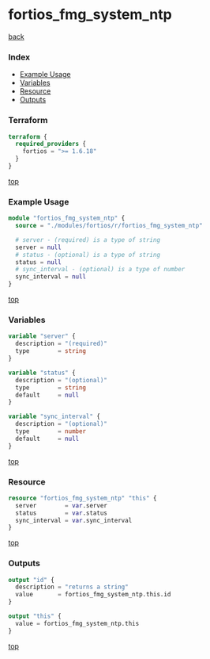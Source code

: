 # fortios_fmg_system_ntp

[back](../fortios.md)

### Index

- [Example Usage](#example-usage)
- [Variables](#variables)
- [Resource](#resource)
- [Outputs](#outputs)

### Terraform

```terraform
terraform {
  required_providers {
    fortios = ">= 1.6.18"
  }
}
```

[top](#index)

### Example Usage

```terraform
module "fortios_fmg_system_ntp" {
  source = "./modules/fortios/r/fortios_fmg_system_ntp"

  # server - (required) is a type of string
  server = null
  # status - (optional) is a type of string
  status = null
  # sync_interval - (optional) is a type of number
  sync_interval = null
}
```

[top](#index)

### Variables

```terraform
variable "server" {
  description = "(required)"
  type        = string
}

variable "status" {
  description = "(optional)"
  type        = string
  default     = null
}

variable "sync_interval" {
  description = "(optional)"
  type        = number
  default     = null
}
```

[top](#index)

### Resource

```terraform
resource "fortios_fmg_system_ntp" "this" {
  server        = var.server
  status        = var.status
  sync_interval = var.sync_interval
}
```

[top](#index)

### Outputs

```terraform
output "id" {
  description = "returns a string"
  value       = fortios_fmg_system_ntp.this.id
}

output "this" {
  value = fortios_fmg_system_ntp.this
}
```

[top](#index)